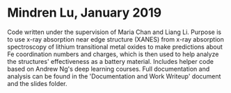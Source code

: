 # Mindren Lu, January 2019
Code written under the supervision of Maria Chan and Liang Li. Purpose is to use x-ray absorption near edge structure (XANES) from x-ray absorption spectroscopy of lithium transitional metal oxides to make predictions about Fe coordination numbers and charges, which is then used to help analyze the structures' effectiveness as a battery material. 
Includes helper code based on Andrew Ng's deep learning courses.
Full documentation and analysis can be found in the 'Documentation and Work Writeup' document and the slides folder.
